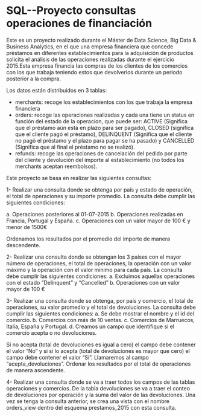 # SQL--Proyecto consultas operaciones de financiación
Este es un proyecto realizado durante el Máster de Data Science, Big Data & Business Analytics, en el que una empresa financiera que concede préstamos en diferentes establecimientos para la adquisición de productos solicita el análisis de las operaciones realizadas durante el ejercicio 2015.Esta empresa financia las compras de los clientes de los comercios con los que trabaja teniendo estos que devolverlos durante un periodo posterior a la compra.

Los datos están distribuidos en 3 tablas:
+ merchants: recoge los establecimientos con los que trabaja la empresa financiera
+ orders: recoge las operaciones realizadas y cada una tiene un status en función del estado de la operacion, que puede ser: ACTIVE (Significa que el préstamo aún está en plazo para ser pagado), CLOSED (significa que el cliente pagó el préstamo), DELINQUENT (Significa que el cliente no pagó el préstamo y el plazo para pagar se
ha pasado) y CANCELLED (Significa que al final el préstamo no se realizó).
+ refunds: recoge las operaciones de cancelación del pedido por parte del cliente y devolución del importe al establecimiento (no todos los merchants aceptan reembolsos).

Este proyecto se basa en realizar las siguientes consultas:

1- Realizar una consulta donde se obtenga por país y estado de operación, el total de operaciones y su importe promedio. La consulta debe cumplir las siguientes condiciones:

  a. Operaciones posteriores al 01-07-2015
  b. Operaciones realizadas en Francia, Portugal y España.
  c. Operaciones con un valor mayor de 100 € y menor de 1500€
  
Ordenamos los resultados por el promedio del importe de manera descendente.

2- Realizar una consulta donde se obtengan los 3 países con el mayor número de operaciones, el total de operaciones, la operación con un valor máximo y la operación con el valor mínimo para cada país. La consulta debe cumplir las siguientes condiciones:
  a. Excluimos aquellas operaciones con el estado “Delinquent” y “Cancelled”
  b. Operaciones con un valor mayor de 100 €

3- Realizar una consulta donde se obtenga, por país y comercio, el total de operaciones, su valor promedio y el total de devoluciones. La consulta debe cumplir las siguientes condiciones:
  a. Se debe mostrar el nombre y el id del comercio.
  b. Comercios con más de 10 ventas.
  c. Comercios de Marruecos, Italia, España y Portugal.
  d. Creamos un campo que identifique si el comercio acepta o no devoluciones.
  
Si no acepta (total de devoluciones es igual a cero) el campo debe contener el valor “No” y si sí lo acepta (total de devoluciones es mayor que cero) el campo debe contener el valor “Sí”. Llamaremos al campo “acepta_devoluciones”. Ordenar los resultados por el total de operaciones de manera ascendente.

4- Realizar una consulta donde se va a traer todos los campos de las tablas operaciones y comercios. De la tabla devoluciones se va a traer el conteo de devoluciones por operación y la suma del valor de las devoluciones. Una vez se tenga la consulta anterior, se crea una vista con el nombre orders_view dentro del esquema prestamos_2015 con esta consulta.


